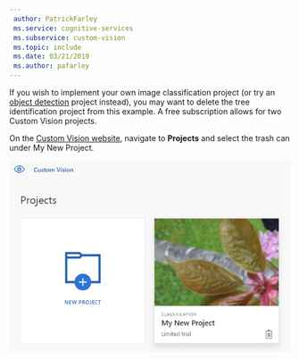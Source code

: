 ```yaml
---
 author: PatrickFarley
 ms.service: cognitive-services
 ms.subservice: custom-vision
 ms.topic: include
 ms.date: 03/21/2019
 ms.author: pafarley
---
```


If you wish to implement your own image classification project (or try an [object detection](../quickstarts/object-detection.md) project instead), you may want to delete the tree identification project from this example. A free subscription allows for two Custom Vision projects.

On the [Custom Vision website](https://customvision.ai), navigate to **Projects** and select the trash can under My New Project.

![Screenshot of a panel labeled My New Project with a trash can icon.](../media/csharp-tutorial/delete_project.png)
